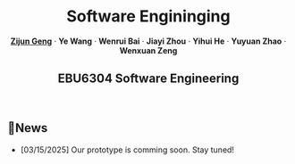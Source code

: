 <!-- PROJECT LOGO -->
<p align="center">
  <h1 align="center">Software Engininging</h1>
  <p align="center">
    <a href="http://39.108.48.32/mipl/news/news.php?id=EGgengzijun"><strong>Zijun Geng</strong></a>
    ·
    <strong>Ye Wang</strong>
    ·
     <strong>Wenrui Bai</strong>
    ·
     <strong>Jiayi Zhou</strong>
    ·
     <strong>Yihui He</strong>
    ·
     <strong>Yuyuan Zhao</strong>
    ·
     <strong>Wenxuan Zeng</strong>
  </p>
  <h2 align="center">EBU6304 Software Engineering</h2>
<div align="center"></div>
<p align="center">
<br>

## 📣News
- [03/15/2025] Our prototype is comming soon. Stay tuned! 

